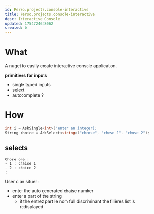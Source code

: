 ```yaml
---
id: Perso.projects.console-interactive
title: Perso.projects.console-interactive
desc: Interactive Console
updated: 1754724648062
created: 0
---
```

# What
A nuget to easily create interactive console application.

 **primitives for inputs**
- single  typed inputs
- select
- autocomplete ?

# How
```csharp
int i = AskSingle<int>("enter an integer);
String choice = AskSelect<string>("choose", "chose 1", "chose 2");
```

## selects 
```
Chose one : 
- 1 : chaise 1
- 2 : choice 2
:
```
User c an situer : 
- enter the auto generated chaise number
- enter a part of the string
   - if the entrez part le nom full discriminant the filières list is redisplayed

